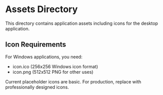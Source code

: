# Assets Directory

This directory contains application assets including icons for the desktop application.

## Icon Requirements

For Windows applications, you need:
- icon.ico (256x256 Windows icon format)
- icon.png (512x512 PNG for other uses)

Current placeholder icons are basic. For production, replace with professionally designed icons.